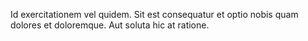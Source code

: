 Id exercitationem vel quidem. Sit est consequatur et optio nobis quam dolores et doloremque. Aut soluta hic at ratione.
